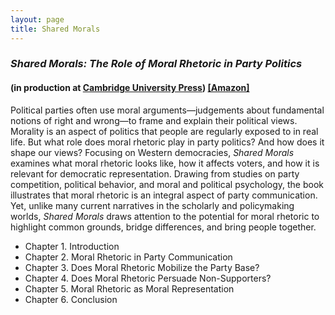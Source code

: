 ```yaml
---
layout: page
title: Shared Morals
---
```


### _Shared Morals: The Role of Moral Rhetoric in Party Politics_
#### (in production at [Cambridge University Press](https://www.cambridge.org/core/books/shared-morals/8A9FA1BB57A7F3507EF2B1805DB2083E)) [[Amazon]](https://www.amazon.com/Shared-Morals-Moral-Rhetoric-Politics/dp/1009667920)

Political parties often use moral arguments—judgements about fundamental notions of right and wrong—to frame and explain their political views. Morality is an aspect of politics that people are regularly exposed to in real life. But what role does moral rhetoric play in party politics? And how does it shape our views? Focusing on Western democracies, _Shared Morals_ examines what moral rhetoric looks like, how it affects voters, and how it is relevant for democratic representation. Drawing from studies on party competition, political behavior, and moral and political psychology, the book illustrates that moral rhetoric is an integral aspect of party communication. Yet, unlike many current narratives in the scholarly and policymaking worlds, _Shared Morals_ draws attention to the potential for moral rhetoric to highlight common grounds, bridge differences, and bring people together.

- Chapter 1. Introduction
- Chapter 2. Moral Rhetoric in Party Communication
- Chapter 3. Does Moral Rhetoric Mobilize the Party Base?
- Chapter 4. Does Moral Rhetoric Persuade Non-Supporters?
- Chapter 5. Moral Rhetoric as Moral Representation
- Chapter 6. Conclusion
